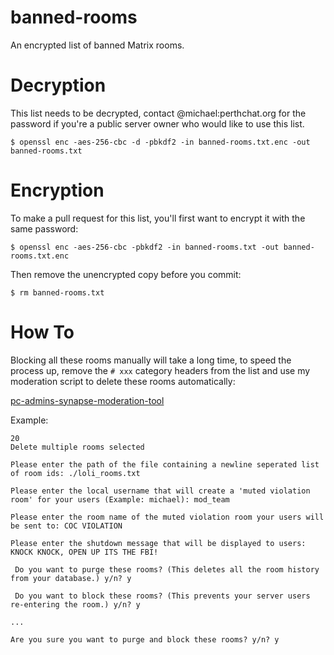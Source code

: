 # banned-rooms

An encrypted list of banned Matrix rooms.

# Decryption

This list needs to be decrypted, contact @michael:perthchat.org for the password if you're a public server owner who would like to use this list.

`$ openssl enc -aes-256-cbc -d -pbkdf2 -in banned-rooms.txt.enc -out banned-rooms.txt`

# Encryption

To make a pull request for this list, you'll first want to encrypt it with the same password:

`$ openssl enc -aes-256-cbc -pbkdf2 -in banned-rooms.txt -out banned-rooms.txt.enc`

Then remove the unencrypted copy before you commit:

`$ rm banned-rooms.txt`

# How To

Blocking all these rooms manually will take a long time, to speed the process up, remove the `# xxx` category headers from the list and use my moderation script to delete these rooms automatically: 

[pc-admins-synapse-moderation-tool](https://gitlab.com/PC-Admin/pc-admins-synapse-moderation-tool)

Example:

```
20
Delete multiple rooms selected

Please enter the path of the file containing a newline seperated list of room ids: ./loli_rooms.txt  

Please enter the local username that will create a 'muted violation room' for your users (Example: michael): mod_team     

Please enter the room name of the muted violation room your users will be sent to: COC VIOLATION

Please enter the shutdown message that will be displayed to users: KNOCK KNOCK, OPEN UP ITS THE FBI!

 Do you want to purge these rooms? (This deletes all the room history from your database.) y/n? y

 Do you want to block these rooms? (This prevents your server users re-entering the room.) y/n? y

...

Are you sure you want to purge and block these rooms? y/n? y
```
